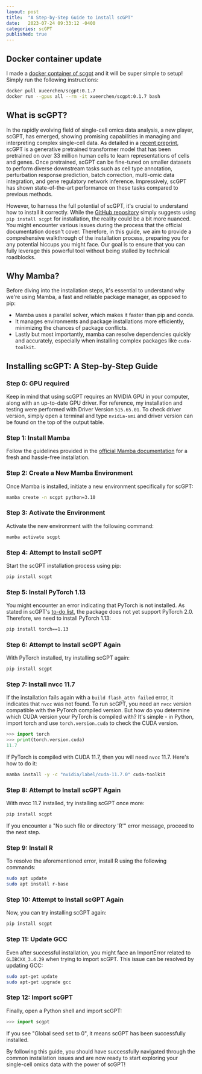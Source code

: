 ```yaml
---
layout: post
title:  "A Step-by-Step Guide to install scGPT"
date:   2023-07-24 09:33:12 -0400
categories: scGPT
published: true
---
```

## Docker container update
I made a [docker container of scgpt](https://github.com/bowang-lab/scGPT/pull/105) and it will be super simple to setup! Simply run the following instructions:
```bash
docker pull xueerchen/scgpt:0.1.7
docker run --gpus all --rm -it xueerchen/scgpt:0.1.7 bash
```

## What is scGPT?
In the rapidly evolving field of single-cell omics data analysis, a new player, scGPT, has emerged, showing promising capabilities in managing and interpreting complex single-cell data. As detailed in a [recent preprint](https://www.biorxiv.org/content/10.1101/2023.04.30.538439v2), scGPT is a generative pretrained transformer model that has been pretrained on over 33 million human cells to learn representations of cells and genes. Once pretrained, scGPT can be fine-tuned on smaller datasets to perform diverse downstream tasks such as cell type annotation, perturbation response prediction, batch correction, multi-omic data integration, and gene regulatory network inference. Impressively, scGPT has shown state-of-the-art performance on these tasks compared to previous methods.

However, to harness the full potential of scGPT, it's crucial to understand how to install it correctly. While the [GitHub repository](https://github.com/bowang-lab/scGPT) simply suggests using `pip install scgpt` for installation, the reality could be a bit more nuanced. You might encounter various issues during the process that the official documentation doesn't cover. Therefore, in this guide, we aim to provide a comprehensive walkthrough of the installation process, preparing you for any potential hiccups you might face. Our goal is to ensure that you can fully leverage this powerful tool without being stalled by technical roadblocks.

## Why Mamba?

Before diving into the installation steps, it's essential to understand why we're using Mamba, a fast and reliable package manager, as opposed to pip:

- Mamba uses a parallel solver, which makes it faster than pip and conda.
- It manages environments and package installations more efficiently, minimizing the chances of package conflicts.
- Lastly but most importantly, mamba can resolve dependencies quickly and accurately, especially when installing complex packages like `cuda-toolkit`.

## Installing scGPT: A Step-by-Step Guide

### Step 0: GPU required
Keep in mind that using scGPT requires an NVIDIA GPU in your computer, along with an up-to-date GPU driver. For reference, my installation and testing were performed with Driver Version `515.65.01`. To check driver version, simply open a terminal and type `nvidia-smi` and driver version can be found on the top of the output table.

### Step 1: Install Mamba

Follow the guidelines provided in the [official Mamba documentation](https://mamba.readthedocs.io/en/latest/installation.html) for a fresh and hassle-free installation.

### Step 2: Create a New Mamba Environment

Once Mamba is installed, initiate a new environment specifically for scGPT:

```bash
mamba create -n scgpt python=3.10
```

### Step 3: Activate the Environment

Activate the new environment with the following command:

```bash
mamba activate scgpt
```

### Step 4: Attempt to Install scGPT

Start the scGPT installation process using pip:

```bash
pip install scgpt
```

### Step 5: Install PyTorch 1.13

You might encounter an error indicating that PyTorch is not installed. As stated in scGPT's [to-do list](https://github.com/bowang-lab/scGPT#to-do-list), the package does not yet support PyTorch 2.0. Therefore, we need to install PyTorch 1.13:

```bash
pip install torch==1.13
```

### Step 6: Attempt to Install scGPT Again

With PyTorch installed, try installing scGPT again:

```bash
pip install scgpt
```

### Step 7: Install nvcc 11.7

If the installation fails again with a `build flash_attn failed` error, it indicates that `nvcc` was not found. To run scGPT, you need an `nvcc` version compatible with the PyTorch compiled version. But how do you determine which CUDA version your PyTorch is compiled with? It's simple - in Python, import torch and use `torch.version.cuda` to check the CUDA version.
```python
>>> import torch
>>> print(torch.version.cuda)
11.7
```
If PyTorch is compiled with CUDA 11.7, then you will need `nvcc` 11.7. Here's how to do it:
```bash
mamba install -y -c "nvidia/label/cuda-11.7.0" cuda-toolkit
```



### Step 8: Attempt to Install scGPT Again

With nvcc 11.7 installed, try installing scGPT once more:

```bash
pip install scgpt
```

If you encounter a "No such file or directory 'R'" error message, proceed to the next step.

### Step 9: Install R

To resolve the aforementioned error, install R using the following commands:

```bash
sudo apt update
sudo apt install r-base
```

### Step 10: Attempt to Install scGPT Again

Now, you can try installing scGPT again:

```bash
pip install scgpt
```

### Step 11: Update GCC

Even after successful installation, you might face an ImportError related to `GLIBCXX_3.4.29` when trying to import scGPT. This issue can be resolved by updating GCC:

```bash
sudo apt-get update
sudo apt-get upgrade gcc
```

### Step 12: Import scGPT

Finally, open a Python shell and import scGPT:

```python
>>> import scgpt
```

If you see "Global seed set to 0", it means scGPT has been successfully installed.

By following this guide, you should have successfully navigated through the common installation issues and are now ready to start exploring your single-cell omics data with the power of scGPT!
